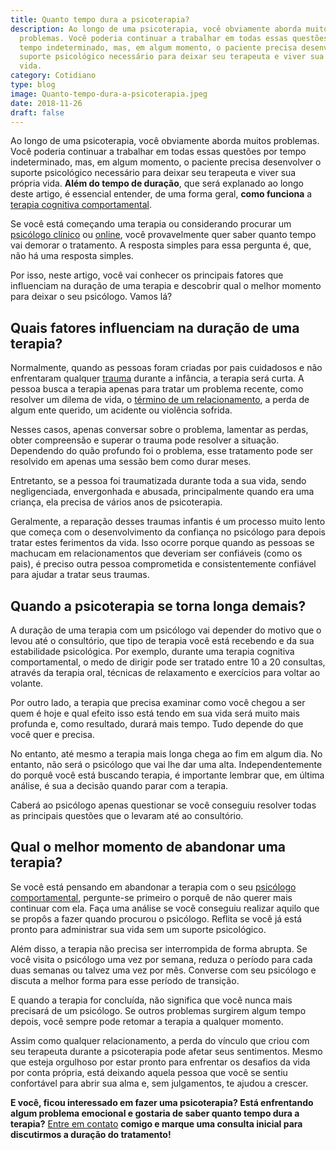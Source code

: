 ```yaml
---
title: Quanto tempo dura a psicoterapia?
description: Ao longo de uma psicoterapia, você obviamente aborda muitos
  problemas. Você poderia continuar a trabalhar em todas essas questões por
  tempo indeterminado, mas, em algum momento, o paciente precisa desenvolver o
  suporte psicológico necessário para deixar seu terapeuta e viver sua própria
  vida.
category: Cotidiano
type: blog
image: Quanto-tempo-dura-a-psicoterapia.jpeg
date: 2018-11-26
draft: false
---
```


Ao longo de uma psicoterapia, você obviamente aborda muitos problemas. Você poderia continuar a trabalhar em todas essas questões por tempo indeterminado, mas, em algum momento, o paciente precisa desenvolver o suporte psicológico necessário para deixar seu terapeuta e viver sua própria vida. **Além do tempo de duração**, que será explanado ao longo deste artigo, é essencial entender, de uma forma geral, **como funciona** a [terapia cognitiva comportamental](/como-funciona-a-terapia-cognitiva-comportamental/).

Se você está começando uma terapia ou considerando procurar um [psicólogo clínico](/pra-que-serve-um-psicologo-clinico/) ou [online](/psicologo-online/), você provavelmente quer saber quanto tempo vai demorar o tratamento. A resposta simples para essa pergunta é, que, não há uma resposta simples.

Por isso, neste artigo, você vai conhecer os principais fatores que influenciam na duração de uma terapia e descobrir qual o melhor momento para deixar o seu psicólogo. Vamos lá?

## Quais fatores influenciam na duração de uma terapia?

Normalmente, quando as pessoas foram criadas por pais cuidadosos e não enfrentaram qualquer [trauma](/estresse-pos-traumatico/) durante a infância, a terapia será curta. A pessoa busca a terapia apenas para tratar um problema recente, como resolver um dilema de vida, o [término de um relacionamento](/termino-de-relacionamentos-podem-ser-traumaticos/), a perda de algum ente querido, um acidente ou violência sofrida.

Nesses casos, apenas conversar sobre o problema, lamentar as perdas, obter compreensão e superar o trauma pode resolver a situação. Dependendo do quão profundo foi o problema, esse tratamento pode ser resolvido em apenas uma sessão bem como durar meses.

Entretanto, se a pessoa foi traumatizada durante toda a sua vida, sendo negligenciada, envergonhada e abusada, principalmente quando era uma criança, ela precisa de vários anos de psicoterapia.

Geralmente, a reparação desses traumas infantis é um processo muito lento que começa com o desenvolvimento da confiança no psicólogo para depois tratar estes ferimentos da vida. Isso ocorre porque quando as pessoas se machucam em relacionamentos que deveriam ser confiáveis (como os pais), é preciso outra pessoa comprometida e consistentemente confiável para ajudar a tratar seus traumas.

## Quando a psicoterapia se torna longa demais?

A duração de uma terapia com um psicólogo vai depender do motivo que o levou até o consultório, que tipo de terapia você está recebendo e da sua estabilidade psicológica. Por exemplo, durante uma terapia cognitiva comportamental, o medo de dirigir pode ser tratado entre 10 a 20 consultas, através da terapia oral, técnicas de relaxamento e exercícios para voltar ao volante.

Por outro lado, a terapia que precisa examinar como você chegou a ser quem é hoje e qual efeito isso está tendo em sua vida será muito mais profunda e, como resultado, durará mais tempo. Tudo depende do que você quer e precisa.

No entanto, até mesmo a terapia mais longa chega ao fim em algum dia. No entanto, não será o psicólogo que vai lhe dar uma alta. Independentemente do porquê você está buscando terapia, é importante lembrar que, em última análise, é sua a decisão quando parar com a terapia.

Caberá ao psicólogo apenas questionar se você conseguiu resolver todas as principais questões que o levaram até ao consultório.

## Qual o melhor momento de abandonar uma terapia?

Se você está pensando em abandonar a terapia com o seu [psicólogo comportamental](/), pergunte-se primeiro o porquê de não querer mais continuar com ela. Faça uma análise se você conseguiu realizar aquilo que se propôs a fazer quando procurou o psicólogo. Reflita se você já está pronto para administrar sua vida sem um suporte psicológico.

Além disso, a terapia não precisa ser interrompida de forma abrupta. Se você visita o psicólogo uma vez por semana, reduza o período para cada duas semanas ou talvez uma vez por mês. Converse com seu psicólogo e discuta a melhor forma para esse período de transição.

E quando a terapia for concluída, não significa que você nunca mais precisará de um psicólogo. Se outros problemas surgirem algum tempo depois, você sempre pode retomar a terapia a qualquer momento.

Assim como qualquer relacionamento, a perda do vínculo que criou com seu terapeuta durante a psicoterapia pode afetar seus sentimentos. Mesmo que esteja orgulhoso por estar pronto para enfrentar os desafios da vida por conta própria, está deixando aquela pessoa que você se sentiu confortável para abrir sua alma e, sem julgamentos, te ajudou a crescer.

**E você, ficou interessado em fazer uma psicoterapia? Está enfrentando algum problema emocional e gostaria de saber quanto tempo dura a terapia?** [Entre em contato](/contato/) **comigo e marque uma consulta inicial para discutirmos a duração do tratamento!**
